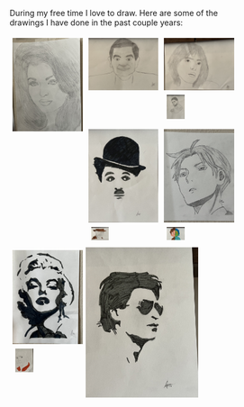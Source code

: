 During my free time I love to draw. Here are some of the drawings I have done in the past couple years:

<html>

<style>
    * {
    box-sizing: border-box;
    }

    .column {
    float: left;
    width: 33.33%;
    padding: 5px;
    }

    * Clearfix (clear floats) */
    .row::after {
    content: "";
    clear: both;
    display: table;
    }
</style>

<div class="row">
  <div class="column">
    <img src="aishwarya.jpg" alt="aishwarya" width="200"/>  </div>
  <div class="column">
    <img src="bean.jpg" alt="bean" width="200"/>
  </div>
</div>

<div class="row2">
  <div class="column">
    <img src="billie.jpg" alt="billie" width="200"/>
  <div class="column">
    <img src="boesman.jpg" alt="boseman" width="200"/>
  </div>
</div>

<div class="row3">
  <div class="column">
    <img src="charlie.jpg" alt="charlie" width="200"/>
  <div class="column">
    <img src="jones.jpg" alt="jones" width="200"/>
  </div>
</div>

<div class="row4">
  <div class="column">
    <img src="llloyd.jpg" alt="llloyd" width="200"/>
  <div class="column">
    <img src="luca.jpg" alt="Luca" width="200"/>
  </div>
</div>

<div class="row5">
  <div class="column">
    <img src="marilyn.jpg" alt="Marliyn Monroe" width="200"/>
  <div class="column">
    <img src="Rock.jpg" alt="Dwayne" width="200"/>
  </div>
</div>
</html>







<img src="shahrukhkhan.jpg" alt="shahrukhkhan" width="200"/>


